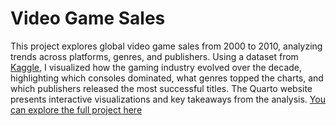 # Video Game Sales

This project explores global video game sales from 2000 to 2010, analyzing trends across platforms, genres, and publishers. Using a dataset from [Kaggle](https://www.kaggle.com/datasets/gregorut/videogamesales), I visualized how the gaming industry evolved over the decade, highlighting which consoles dominated, what genres topped the charts, and which publishers released the most successful titles. The Quarto website presents interactive visualizations and key takeaways from the analysis. [You can explore the full project here](https://ryan-bansal.github.io/Videogame-Sales/about.html)